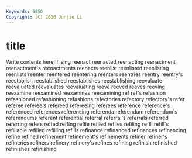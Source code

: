 ```yaml
---
Keywords: 6850
Copyright: (C) 2020 Junjie Li
---
```


# title

Write contents here!!!
ising 
reenact 
reenacted 
reenacting 
reenactment 
reenactment's 
reenactments 
reenacts 
reenlist
reenlisted 
reenlisting 
reenlists 
reenter 
reentered 
reentering 
reenters 
reentries 
reentry 
reentry's
reestablish 
reestablished 
reestablishes 
reestablishing 
reevaluate 
reevaluated 
reevaluates 
reevaluating 
reeve 
reeved
reeves 
reeving 
reexamine 
reexamined 
reexamines 
reexamining 
ref 
ref's 
refashion 
refashioned
refashioning 
refashions 
refectories 
refectory 
refectory's 
refer 
referee 
referee's 
refereed 
refereeing
referees 
reference 
reference's 
referenced 
references 
referencing 
referenda 
referendum 
referendum's 
referendums
referent 
referential 
referral 
referral's 
referrals 
referred 
referring 
refers 
reffed 
reffing
refile 
refiled 
refiles 
refiling 
refill 
refill's 
refillable 
refilled 
refilling 
refills
refinance 
refinanced 
refinances 
refinancing 
refine 
refined 
refinement 
refinement's 
refinements 
refiner
refiner's 
refineries 
refiners 
refinery 
refinery's 
refines 
refining 
refinish 
refinished 
refinishes
refinishing 
